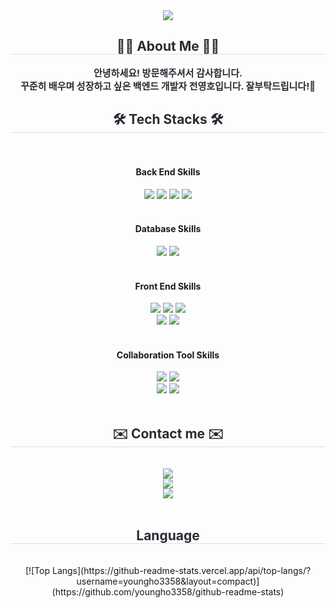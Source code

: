 <div align= "center">
    <img src="https://capsule-render.vercel.app/api?type=waving&color=0:60e280,100:29d6b9&height=240&text=👨‍💻&animation=fadeIn&fontColor=000000&fontSize=40" />
    </div>
    <div align= "center"> 
    <h2 style="border-bottom: 1px solid #d8dee4; color: #282d33;"> 🙌🏻 About Me 🙌🏻 </h2>  
    <div style="font-weight: 700; font-size: 15px; text-align: center; color: #282d33;"> 안녕하세요! 방문해주셔서 감사합니다.<br/> 꾸준히 배우며 성장하고 싶은 백엔드 개발자 전영호입니다. 잘부탁드립니다!🙂 </div> 
    </div>
    <div align= "center">
    <h2 style="border-bottom: 1px solid #d8dee4; color: #282d33;"> 🛠️ Tech Stacks 🛠️ </h2> <br> 
    <div style="margin: 0 auto; text-align: center;" align= "center"> 
          <h4>Back End Skills</h4>
          <img src="https://img.shields.io/badge/Java-007396?style=flat&logo=Java&logoColor=white">
          <img src="https://img.shields.io/badge/Spring-6DB33F?style=flat&logo=Spring&logoColor=white">
          <img src="https://img.shields.io/badge/Spring Boot-6DB33F?style=flat&logo=Spring Boot&logoColor=white">
        <img src="https://img.shields.io/badge/node.js-%23339933.svg?&style=flat&logo=node.js&logoColor=white" />
          <br/><br/>
          <h4>Database Skills</h4>
          <img src="https://img.shields.io/badge/MySQL-4479A1?style=flat&logo=MySQL&logoColor=white">
          <img src="https://img.shields.io/badge/Oracle-F80000?style=flat&logo=Oracle&logoColor=white">
          <br/><br/>
          <h4>Front End Skills</h4>
          <img src="https://img.shields.io/badge/HTML5-E34F26?style=flat&logo=HTML5&logoColor=white">
          <img src="https://img.shields.io/badge/CSS3-1572B6?style=flat&logo=CSS3&logoColor=white">
          <img src="https://img.shields.io/badge/Javascript-F7DF1E?style=flat&logo=Javascript&logoColor=white"><br/>
        <img src="https://img.shields.io/badge/jquery-%230769AD.svg?&style=flat&logo=jquery&logoColor=white" />
          <img src="https://img.shields.io/badge/React-61DAFB?style=flat&logo=React&logoColor=white">
          <br/><br/>
          <h4>Collaboration Tool Skills</h4>
          <img src="https://img.shields.io/badge/Git-F05032?style=flat&logo=Git&logoColor=white">
          <img src="https://img.shields.io/badge/Github-181717?style=flat&logo=Github&logoColor=white"><br/>
        <img src="https://img.shields.io/badge/figma-%23F24E1E.svg?&style=flat&logo=figma&logoColor=white" />
        <img src="https://img.shields.io/badge/notion-%23000000.svg?&style=flat&logo=notion&logoColor=white" />
          <br/><br/>
          </div>
    </div>
    <div align= "center">
    <h2 style="border-bottom: 1px solid #d8dee4; color: #282d33;"> ✉️ Contact me ✉️ </h2> <br> 
    <div align= "center"><a href=https://www.instagram.com/0_ho_96> <img src="https://img.shields.io/badge/Instagram-E4405F?style=flat&logo=Instagram&logoColor=white&link=https://www.instagram.com/0_ho_96"> </a><br/>
         <a href=https://youngho3358.tistory.com/> <img src="https://img.shields.io/badge/Tistory-000000?style=flat&logo=Tistory&logoColor=white&link=https://youngho3358.tistory.com/"> </a><br/>
         <a href=mailto:youngho3358@gmail.com> <img src="https://img.shields.io/badge/Gmail-EA4335?style=flat&logo=Gmail&logoColor=white&link=mailto:youngho3358@gmail.com"> </a><br/>
          </div>  <br> 
    <div align= "center"> 
        <h2 style="border-bottom: 1px solid #d8dee4; color: #282d33;"> Language </h2> <br>
        [![Top Langs](https://github-readme-stats.vercel.app/api/top-langs/?username=youngho3358&layout=compact)](https://github.com/youngho3358/github-readme-stats)
    </div> 
    </div>
